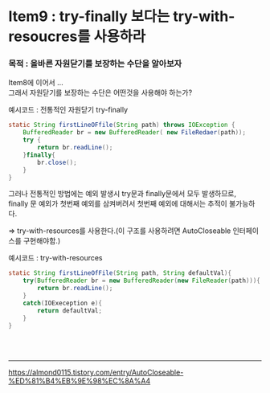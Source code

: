# Item9 : try-finally 보다는 try-with-resoucres를 사용하라  
### 목적 : 올바른 자원닫기를 보장하는 수단을 알아보자

Item8에 이어서 ...  
그래서 자원닫기를 보장하는 수단은 어떤것을 사용해야 하는가?  

예시코드 : 전통적인 자원닫기 try-finally  
```java
static String firstLineOFfile(String path) throws IOException {
	BufferedReader br = new BufferedReader( new FileRedaer(path));
	try {
		return br.readLine();
	}finally{
		br.close();
	}
}
```

그러나 전통적인 방법에는 예외 발생시 try문과 finally문에서 모두 발생하므로,  
finally 문 예외가 첫번째 예외를 삼켜버려서 첫번째 예외에 대해서는 추적이 불가능하다.  

=> try-with-resources를 사용한다.(이 구조를 사용하려면 AutoCloseable 인터페이스를 구현해야함.)

예시코드 : try-with-resources  
```java
static String firstLineOfFile(String path, String defaultVal){
	try(BufferedReader br = new BufferedReader(new FileReader(path))){
		return br.readLine();
	}
	catch(IOExeception e){
		return defaultVal;
	}
}
```
<br>
<br>

--------------------------
<https://almond0115.tistory.com/entry/AutoCloseable-%ED%81%B4%EB%9E%98%EC%8A%A4>
